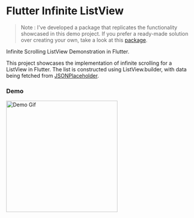 # Flutter Infinite ListView

> Note : I've developed a package that replicates the functionality showcased in this demo project.
> If
> you prefer a ready-made solution over creating your own, take a look at
> this [package](https://pub.dev/packages/infinite_listview_package).

Infinite Scrolling ListView Demonstration in Flutter.

This project showcases the implementation of infinite scrolling for a ListView in Flutter. The list
is constructed using ListView.builder, with data being fetched
from [JSONPlaceholder](https://jsonplaceholder.typicode.com/).

### Demo

<img src="output.gif" alt="Demo Gif" width="300"/>